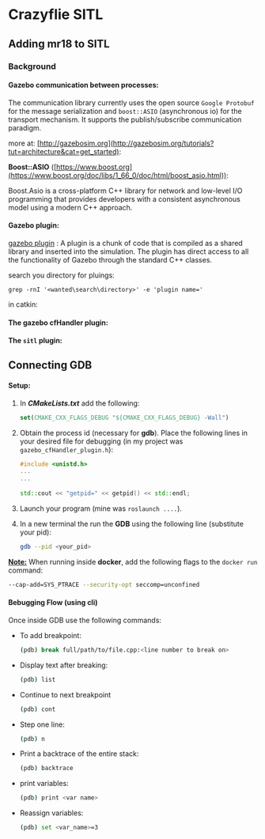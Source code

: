 # Crazyflie SITL

## Adding mr18 to SITL

### Background

#### Gazebo communication between processes:

The communication library currently uses the open source `Google Protobuf` for the message serialization and `boost::ASIO` (asynchronous io) for the transport mechanism. It supports the publish/subscribe communication paradigm.

more at: [http://gazebosim.org](http://gazebosim.org/tutorials?tut=architecture&cat=get_started):

**Boost::ASIO** ([https://www.boost.org](https://www.boost.org/doc/libs/1_66_0/doc/html/boost_asio.html)):

Boost.Asio is a cross-platform C++ library for network and low-level I/O programming that provides developers with a consistent asynchronous model using a modern C++ approach.



#### Gazebo plugin:

[gazebo plugin](http://gazebosim.org/tutorials/?tut=plugins_hello_world) : A plugin is a chunk of code that is compiled as a shared library and inserted into the simulation. The plugin has direct access to all the functionality of Gazebo through the standard C++ classes.

search you directory for pluings:

`grep -rnI '<wanted\search\directory>' -e 'plugin name='`

in catkin:



#### The gazebo cfHandler plugin:





#### The `sitl` plugin:





## Connecting GDB



#### Setup:

1. In ***CMakeLists.txt*** add the following:

   ```cmake
   set(CMAKE_CXX_FLAGS_DEBUG "${CMAKE_CXX_FLAGS_DEBUG} -Wall")
   ```

2. Obtain the process id (necessary for **gdb**). Place the following lines in your desired file for debugging (in my project was `gazebo_cfHandler_plugin.h`):

   ```cpp
   #include <unistd.h>
   ...
   ...
       
   std::cout << "getpid=" << getpid() << std::endl;
   ```

2. Launch your program (mine was `roslaunch ....`).

3. In a new terminal the run the **GDB** using the following line (substitute your pid):

   ```bash
   gdb --pid <your_pid>
   ```



**<u>Note:</u>** When running inside **docker**, add the following flags to the `docker run`  command:

```bash
--cap-add=SYS_PTRACE --security-opt seccomp=unconfined
```



#### Bebugging Flow (using cli)

Once inside GDB use the following commands:

* To add breakpoint:

   ```bash
   (pdb) break full/path/to/file.cpp:<line number to break on>
   ```
   
* Display text after breaking:

   ```bash
   (pdb) list
   ```
   
* Continue to next breakpoint

   ```bash
   (pdb) cont
   ```
   
* Step one line:

   ```bash
   (pdb) n
   ```
   
* Print a backtrace of the entire stack:

   ```bash
   (pdb) backtrace
   ```
   
* print variables:

   ```bash
   (pdb) print <var name>
   ```
   
* Reassign variables:

   ```bash
   (pdb) set <var_name>=3
   ```

   

